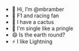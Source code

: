 - 👋 Hi, I’m @mbramber
- 👀 F1 and racing fan
- 🌱 I have a cactus
- 💞️ I'm single like a pringle 
- 😄 Is the earth round?
- ⚡ I like Lightning 

<!---
mbramber/mbramber is a ✨ special ✨ repository because its `README.md` (this file) appears on your GitHub profile.
You can click the Preview link to take a look at your changes.
--->
